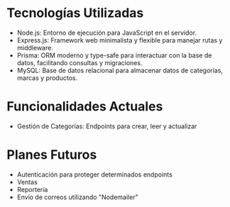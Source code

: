 # Tecnologías Utilizadas
- Node.js: Entorno de ejecución para JavaScript en el servidor.
- Express.js: Framework web minimalista y flexible para manejar rutas y middleware.
- Prisma: ORM moderno y type-safe para interactuar con la base de datos, facilitando consultas y migraciones.
- MySQL: Base de datos relacional para almacenar datos de categorías, marcas y productos.

# Funcionalidades Actuales
- Gestión de Categorías: Endpoints para crear, leer y actualizar

# Planes Futuros
- Autenticación para proteger determinados endpoints
- Ventas
- Reportería
- Envío de correos utilizando "Nodemailer"
